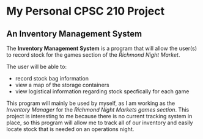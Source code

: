 # My Personal CPSC 210 Project

## An Inventory Management System

The **Inventory Management System** is a program that will allow the user(s) to record stock for the 
games section of the *Richmond Night Market*. 

The user will be able to: 
- record stock bag information
- view a map of the storage containers 
- view logistical information regarding stock specfically for each game 

This program will mainly be used by myself, as I am working as the *Inventory Manager* for the *Richmond
Night Markets games section*. This project is interesting to me because there is no current tracking 
system in place, so this program will allow me to track all of our inventory and easily locate stock
that is needed on an operations night.

